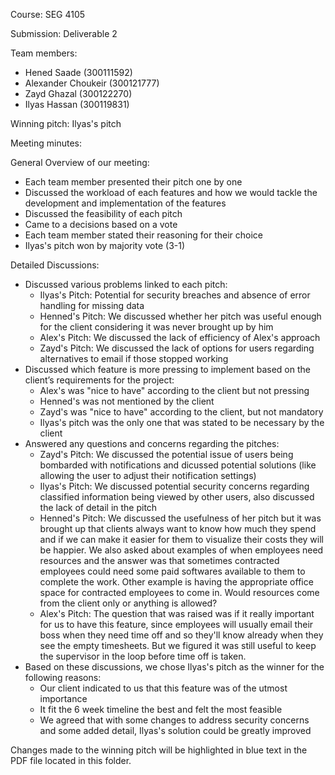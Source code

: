Course: SEG 4105

Submission: Deliverable 2

Team members: 
* Hened Saade (300111592)
* Alexander Choukeir (300121777)
* Zayd Ghazal (300122270)
* Ilyas Hassan (300119831)

Winning pitch: Ilyas's pitch

Meeting minutes:

General Overview of our meeting:

* Each team member presented their pitch one by one
* Discussed the workload of each features and how we would tackle the development and implementation of the features
* Discussed the feasibility of each pitch
* Came to a decisions based on a vote
* Each team member stated their reasoning for their choice
* Ilyas's pitch won by majority vote (3-1)

Detailed Discussions:
* Discussed various problems linked to each pitch:
    * Ilyas's Pitch: Potential for security breaches and absence of error handling for missing data
    * Henned's Pitch: We discussed whether her pitch was useful enough for the client considering it was never brought up by him
    * Alex's Pitch: We discussed the lack of efficiency of Alex's approach
    * Zayd's Pitch: We discussed the lack of options for users regarding alternatives to email if those stopped working
* Discussed which feature is more pressing to implement based on the client’s requirements for the project:
    * Alex's was "nice to have" according to the client but not pressing
    * Henned's was not mentioned by the client
    * Zayd's was "nice to have" according to the client, but not mandatory
    * Ilyas's pitch was the only one that was stated to be necessary by the client
* Answered any questions and concerns regarding the pitches:
    * Zayd's Pitch: We discussed the potential issue of users being bombarded with notifications and dicussed potential solutions (like allowing the user to adjust their notification settings)
    * Ilyas's Pitch: We discussed potential security concerns regarding classified information being viewed by other users, also discussed the lack of detail in the pitch
    * Henned's Pitch: We discussed the usefulness of her pitch but it was brought up that clients always want to know how much they spend and if we can make it easier for them to visualize their costs they will be happier. We also asked about examples of when employees need resources and the answer was that sometimes contracted employees could need some paid softwares available to them to complete the work. Other example is having the appropriate office space for contracted employees to come in.
Would resources come from the client only or anything is allowed?
    * Alex's Pitch: The question that was raised was if it really important for us to have this feature, since employees will usually email their boss when they need time off and so they'll know already when they see the empty timesheets. But we figured it was still useful to keep the supervisor in the loop before time off is taken.
* Based on these discussions, we chose Ilyas's pitch as the winner for the following reasons:
    * Our client indicated to us that this feature was of the utmost importance
    * It fit the 6 week timeline the best and felt the most feasible
    * We agreed that with some changes to address security concerns and some added detail, Ilyas's solution could be greatly improved

Changes made to the winning pitch will be highlighted in blue text in the PDF file located in this folder. 
